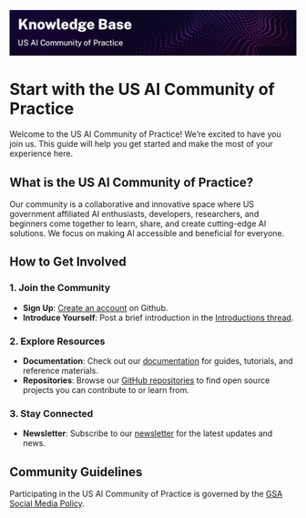 ![US AI Community of Practice Knowledge Base](https://github.com/usaicop/.github/blob/main/knowledge-base.jpg) 


# Start with the US AI Community of Practice

Welcome to the US AI Community of Practice! We’re excited to have you join us. This guide will help you get started and make the most of your experience here.

## What is the US AI Community of Practice?

Our community is a collaborative and innovative space where US government affiliated AI enthusiasts, developers, researchers, and beginners come together to learn, share, and create cutting-edge AI solutions. We focus on making AI accessible and beneficial for everyone.

## How to Get Involved

### 1. Join the Community

- **Sign Up**: [Create an account](https://github.com/signup) on Github.
- **Introduce Yourself**: Post a brief introduction in the [Introductions thread](https://github.com/orgs/usaicop/discussions/5).

### 2. Explore Resources

- **Documentation**: Check out our [documentation](https://github.com/usaicop/Knowledge-Base/wiki) for guides, tutorials, and reference materials.
- **Repositories**: Browse our [GitHub repositories](https://github.com/usaicop) to find open source projects you can contribute to or learn from.

### 3. Stay Connected

- **Newsletter**: Subscribe to our [newsletter](https://coe.gsa.gov/communities/ai.html#join-cop) for the latest updates and news.


## Community Guidelines

Participating in the US AI Community of Practice is governed by the [GSA Social Media Policy](https://www.gsa.gov/directives-library/gsa-social-media-policy-2). 
